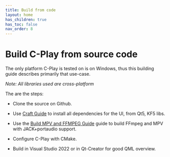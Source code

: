 ```yaml
---
title: Build from code
layout: home
has_children: true
has_toc: false
nav_order: 8
---
```


# Build C-Play from source code

The only platform C-Play is tested on is on Windows, thus this building guide describes primarily that use-case.

*Note: All libraries used are cross-platform*

The are the steps:

- Clone the source on Github.

- Use [Craft Guide](guides/build/craft) to install all dependencies for the UI, from Qt5, KF5 libs.

- Use the [Build MPV and FFMPEG Guide](guides/build/mpv_ffmpeg) guide to build FFmpeg and MPV with JACK+portaudio support.

- Configure C-Play with CMake.

- Build in Visual Studio 2022 or in Qt-Creator for good QML overview.